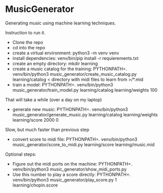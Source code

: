 # MusicGenerator
Generating music using machine learning techniques.

Instruction to run it.
* Clone the repo
* cd into the repo
* create a virtual environment: python3 -m venv venv
* install dependencies: venv/bin/pip install -r requierements.txt
* create an empty directory: mkdir learning
* create a music catalog for the training: PYTHONPATH=. venv/bin/python3 music_generator/create_music_catalog.py learning/catalog < directory with midi files to learn from >/*.mid
* train a model: PYTHONPATH=. venv/bin/python3 music_generator/train_model.py learning/catalog learning/weights 100

That will take a while (over a day on my laptop)
* generate new music: PYTHONPATH=. venv/bin/python3 music_generator/generate_music.py learning/catalog learning/weights learning/score 2000 0

Slow, but much faster than previous step
* convert score to midi file: PYTHONPATH=. venv/bin/python3 music_generator/score_to_midi.py learning/score learning/music.mid
  
Optional steps:
* Figure out the midi ports on the machine: PYTHONPATH=. venv/bin/python3 music_generator/show_midi_ports.py
* Use this number to play a score directly: PYTHONPATH=. venv/bin/python3 music_generator/play_score.py 1 learning/chopin.score
